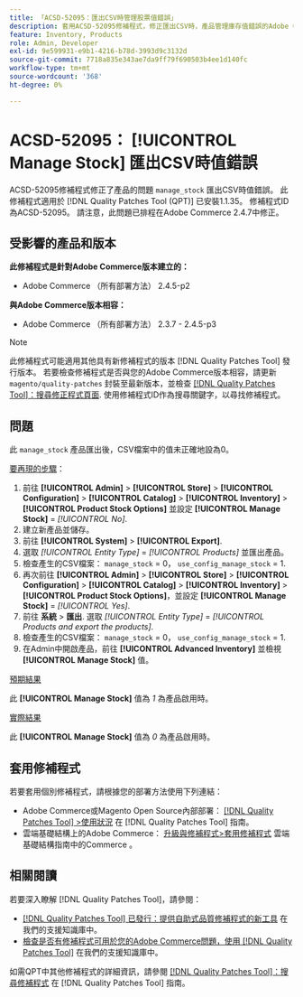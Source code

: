 ```yaml
---
title: 「ACSD-52095：匯出CSV時管理股票值錯誤」
description: 套用ACSD-52095修補程式，修正匯出CSV時，產品管理庫存值錯誤的Adobe Commerce問題。
feature: Inventory, Products
role: Admin, Developer
exl-id: 9e599931-e9b1-4216-b78d-3993d9c3132d
source-git-commit: 7718a835e343ae7da9ff79f690503b4ee1d140fc
workflow-type: tm+mt
source-wordcount: '368'
ht-degree: 0%

---
```


# ACSD-52095： [!UICONTROL Manage Stock] 匯出CSV時值錯誤

ACSD-52095修補程式修正了產品的問題 `manage_stock` 匯出CSV時值錯誤。 此修補程式適用於 [!DNL Quality Patches Tool (QPT)] 已安裝1.1.35。 修補程式ID為ACSD-52095。 請注意，此問題已排程在Adobe Commerce 2.4.7中修正。

## 受影響的產品和版本

**此修補程式是針對Adobe Commerce版本建立的：**

* Adobe Commerce （所有部署方法） 2.4.5-p2

**與Adobe Commerce版本相容：**

* Adobe Commerce （所有部署方法） 2.3.7 - 2.4.5-p3

>[!NOTE]
>
>此修補程式可能適用其他具有新修補程式的版本 [!DNL Quality Patches Tool] 發行版本。 若要檢查修補程式是否與您的Adobe Commerce版本相容，請更新 `magento/quality-patches` 封裝至最新版本，並檢查 [[!DNL Quality Patches Tool]：搜尋修正程式頁面](https://experienceleague.adobe.com/tools/commerce-quality-patches/index.html). 使用修補程式ID作為搜尋關鍵字，以尋找修補程式。

## 問題

此 `manage_stock` 產品匯出後，CSV檔案中的值未正確地設為0。

<u>要再現的步驟</u>：

1. 前往 **[!UICONTROL Admin]** > **[!UICONTROL Store]** > **[!UICONTROL Configuration]** > **[!UICONTROL Catalog]** > **[!UICONTROL Inventory]** > **[!UICONTROL Product Stock Options]** 並設定 **[!UICONTROL Manage Stock]** = *[!UICONTROL No]*.
1. 建立新產品並儲存。
1. 前往 **[!UICONTROL System]** > **[!UICONTROL Export]**.
1. 選取 *[!UICONTROL Entity Type]* = *[!UICONTROL Products]* 並匯出產品。
1. 檢查產生的CSV檔案： `manage_stock` = 0， `use_config_manage_stock` = 1.
1. 再次前往 **[!UICONTROL Admin]** > **[!UICONTROL Store]** > **[!UICONTROL Configuration]** > **[!UICONTROL Catalog]** > **[!UICONTROL Inventory]** > **[!UICONTROL Product Stock Options]**，並設定  **[!UICONTROL Manage Stock]** = *[!UICONTROL Yes]*.
1. 前往 **系統** > **匯出**.
選取 *[!UICONTROL Entity Type]* = *[!UICONTROL Products and export the products]*.
1. 檢查產生的CSV檔案： `manage_stock` = 0， `use_config_manage_stock` = 1.
1. 在Admin中開啟產品，前往 **[!UICONTROL Advanced Inventory]** 並檢視 **[!UICONTROL Manage Stock]** 值。

<u>預期結果</u>

此 **[!UICONTROL Manage Stock]** 值為 *1* 為產品啟用時。

<u>實際結果</u>

此 **[!UICONTROL Manage Stock]** 值為 *0* 為產品啟用時。

## 套用修補程式

若要套用個別修補程式，請根據您的部署方法使用下列連結：

* Adobe Commerce或Magento Open Source內部部署： [[!DNL Quality Patches Tool] >使用狀況](<https://experienceleague.adobe.com/docs/commerce-operations/tools/quality-patches-tool/usage.html>) 在 [!DNL Quality Patches Tool] 指南。
* 雲端基礎結構上的Adobe Commerce： [升級與修補程式>套用修補程式](https://experienceleague.adobe.com/docs/commerce-cloud-service/user-guide/develop/upgrade/apply-patches.html) 雲端基礎結構指南中的Commerce 。

## 相關閱讀

若要深入瞭解 [!DNL Quality Patches Tool]，請參閱：

* [[!DNL Quality Patches Tool] 已發行：提供自助式品質修補程式的新工具](/help/announcements/adobe-commerce-announcements/magento-quality-patches-released-new-tool-to-self-serve-quality-patches.md) 在我們的支援知識庫中。
* [檢查是否有修補程式可用於您的Adobe Commerce問題，使用 [!DNL Quality Patches Tool]](/help/support-tools/patches-available-in-qpt-tool/check-patch-for-magento-issue-with-magento-quality-patches.md) 在我們的支援知識庫中。

如需QPT中其他修補程式的詳細資訊，請參閱 [[!DNL Quality Patches Tool]：搜尋修補程式](<https://experienceleague.adobe.com/tools/commerce-quality-patches/index.html>) 在 [!DNL Quality Patches Tool] 指南。

